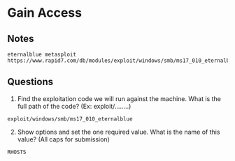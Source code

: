 # Gain Access

## Notes
```
eternalblue metasploit
https://www.rapid7.com/db/modules/exploit/windows/smb/ms17_010_eternalblue/
```

## Questions
1. Find the exploitation code we will run against the machine. What is the full path of the code? (Ex: exploit/........)
```
exploit/windows/smb/ms17_010_eternalblue
```

2. Show options and set the one required value. What is the name of this value? (All caps for submission)
```
RHOSTS
```